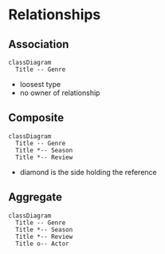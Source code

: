 # Relationships 

## Association 

```mermaid
classDiagram 
  Title -- Genre
```

- loosest type 
- no owner of relationship 

## Composite 

```mermaid
classDiagram
  Title -- Genre
  Title *-- Season
  Title *-- Review
```

- diamond is the side holding the reference 

## Aggregate

```mermaid 
classDiagram
  Title -- Genre
  Title *-- Season
  Title *-- Review
  Title o-- Actor
```

